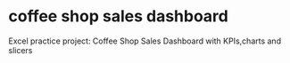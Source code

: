 # coffee shop sales dashboard
Excel practice project: Coffee Shop Sales Dashboard with KPIs,charts and slicers
